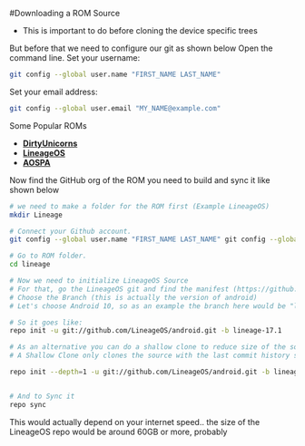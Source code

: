 #Downloading a ROM Source

* This is important to do before cloning the device specific trees

But before that we need to configure our git as shown below
Open the command line.
Set your username:
```bash
git config --global user.name "FIRST_NAME LAST_NAME"
```
Set your email address:
```bash
git config --global user.email "MY_NAME@example.com"
```
Some Popular ROMs

* [**DirtyUnicorns**](https://github.com/DirtyUnicorns)
* [**LineageOS**](https://github.com/LineageOS)
* [**AOSPA**](https://github.com/AOSPA)

Now find the GitHub org of the ROM you need to build and sync it like shown below

```bash
# we need to make a folder for the ROM first (Example LineageOS)
mkdir Lineage

# Connect your Github account.
git config --global user.name "FIRST_NAME LAST_NAME" git config --global user.email "YOUR EMAIL"

# Go to ROM folder.
cd lineage

# Now we need to initialize LineageOS Source
# For that, go the LineageOS git and find the manifest (https://github.com/LineageOS/android this may vary from ROM to ROM)
# Choose the Branch (this is actually the version of android)
# Let's choose Android 10, so as an example the branch here would be "lineage-17.1"

# So it goes like:
repo init -u git://github.com/LineageOS/android.git -b lineage-17.1

# As an alternative you can do a shallow clone to reduce size of the source..
# A Shallow Clone only clones the source with the last commit history specified

repo init --depth=1 -u git://github.com/LineageOS/android.git -b lineage-17.1


# And to Sync it
repo sync
```

This would actually depend on your internet speed.. the size of the LineageOS repo would be around 60GB or more, probably
